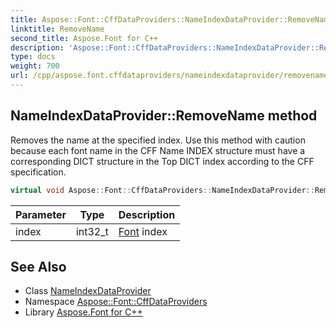 ```yaml
---
title: Aspose::Font::CffDataProviders::NameIndexDataProvider::RemoveName method
linktitle: RemoveName
second_title: Aspose.Font for C++
description: 'Aspose::Font::CffDataProviders::NameIndexDataProvider::RemoveName method. Removes the name at the specified index. Use this method with caution because each font name in the CFF Name INDEX structure must have a corresponding DICT structure in the Top DICT index according to the CFF specification in C++.'
type: docs
weight: 700
url: /cpp/aspose.font.cffdataproviders/nameindexdataprovider/removename/
---
```

## NameIndexDataProvider::RemoveName method


Removes the name at the specified index. Use this method with caution because each font name in the CFF Name INDEX structure must have a corresponding DICT structure in the Top DICT index according to the CFF specification.

```cpp
virtual void Aspose::Font::CffDataProviders::NameIndexDataProvider::RemoveName(int32_t index)=0
```


| Parameter | Type | Description |
| --- | --- | --- |
| index | int32_t | [Font](../../../aspose.font/font/) index |

## See Also

* Class [NameIndexDataProvider](../)
* Namespace [Aspose::Font::CffDataProviders](../../)
* Library [Aspose.Font for C++](../../../)
